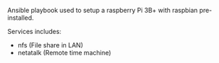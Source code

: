 Ansible playbook used to setup a raspberry Pi 3B+ with raspbian pre-installed.


Services includes:
  - nfs (File share in LAN)
  - netatalk (Remote time machine)
